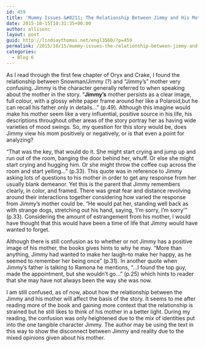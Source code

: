 ```yaml
---
id: 459
title: 'Mummy Issues &#8211; The Relationship Between Jimmy and His Mother.'
date: 2015-10-15T10:31:35+00:00
author: allisonc
layout: post
guid: http://lindsaythomas.net/engl3560/?p=459
permalink: /2015/10/15/mummy-issues-the-relationship-between-jimmy-and-his-mother/
categories:
  - Blog 6
---
```

As I read through the first few chapter of Oryx and Crake, I found the relationship between Snowman/Jimmy (?) and &#8220;Jimmy&#8217;s&#8221; mother very confusing. Jimmy is the character generally referred to when speaking about the mother in the story. &#8220;**Jimmy&#8217;s** mother persists as a clear image, full colour, with a glossy white paper frame around her like a Polaroid,but he can recall his father only in details&#8230;&#8221; (p.49). Although this imagine would make his mother seem like a very influential, positive source in his life, his descriptions throughout other areas of the story portray her as having wide varieties of mood swings. So, my question for this story would be, does Jimmy view his mom positively or negatively, or is that even a point for analyzing?

&#8220;That was the key, that would do it. She might start crying and jump up and run out of the room, banging the door behind her, whuff. Or else she might start crying and hugging him. Or she might throw the coffee cup across the room and start yelling&#8230;&#8221; (p.33). This quote was in reference to Jimmy asking lots of questions to his mother in order to get any response from her usually blank demeanor. Yet this is the parent that Jimmy remembers clearly, in color, and framed. There was great fear and distance revolving around their interactions together considering how varied the response from Jimmy&#8217;s mother could be. &#8220;He would pat her, standing well back as with strange dogs, stretching out his hand, saying, &#8216;I&#8217;m sorry, I&#8217;m sorry'&#8221; (p.33). Considering the amount of estrangement from his mother, I would have thought that this would have been a time of life that Jimmy would have wanted to forget.

Although there is still confusion as to whether or not Jimmy has a positive image of his mother, the books gives hints to why he may. &#8220;More than anything, Jimmy had wanted to make her laugh&#8211;to make her happy, as he seemed to remember her being once&#8221; (p.31). In another quote when Jimmy&#8217;s father is talking to Ramona he mentions, &#8220;&#8230;I found the top guy, made the appointment, but she wouldn&#8217;t go&#8230;&#8221; (p.25) which hints to reader that she may have not always been the way she was now.

I am still confused, as of now, about how the relationship between the Jimmy and his mother will affect the basis of the story. It seems to me after reading more of the book and gaining more context that the relationship is strained but he still likes to think of his mother in a better light. During my reading, the confusion was only heightened due to the mix of identities put into the one tangible character Jimmy. The author may be using the text in this way to show the disconnect between Jimmy and reality due to the mixed opinions given about his mother.

&nbsp;